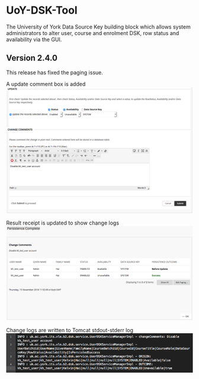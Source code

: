 # UoY-DSK-Tool
The University of York Data Source Key building block which allows system administrators to alter user, course and enrolment DSK, row status and availability via the GUI.

## Version 2.4.0
This release has fixed the paging issue.

A update comment box is added
![Alt text](york-dsk-2.4.0-change-comment.png?raw=true "screenshot")

Result receipt is updated to show change logs
![Alt text](york-dsk-2.4.0-result-log.png?raw=true "screenshot")

Change logs are written to Tomcat stdout-stderr log
![Alt text](york-dsk-2.4.0-stdout-stderr.png?raw=true "screenshot")
